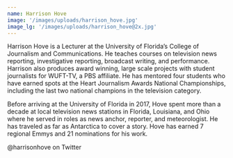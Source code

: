 ```yaml
---
name: Harrison Hove
image: '/images/uploads/harrison_hove.jpg'
image_lg: '/images/uploads/harrison_hove@2x.jpg'
---
```


Harrison Hove is a Lecturer at the University of Florida’s College of Journalism and Communications. He teaches courses on television news reporting, investigative reporting, broadcast writing, and performance. Harrison also produces award winning, large scale projects with student journalists for WUFT-TV, a PBS affiliate. He has mentored four students who have earned spots at the Heart Journalism Awards National Championships, including the last two national champions in the television category.

Before arriving at the University of Florida in 2017, Hove spent more than a decade at local television news stations in Florida, Louisiana, and Ohio where he served in roles as news anchor, reporter, and meteorologist. He has traveled as far as Antarctica to cover a story. Hove has earned 7 regional Emmys and 21 nominations for his work.

@harrisonhove on Twitter
